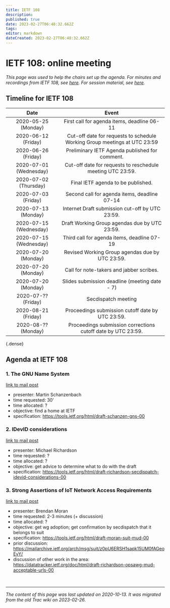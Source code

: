 ```yaml
---
title: IETF 108
description: 
published: true
date: 2023-02-27T06:48:32.662Z
tags: 
editor: markdown
dateCreated: 2023-02-27T06:48:32.662Z
---
```


# IETF 108: online meeting

*This page was used to help the chairs set up the agenda. For minutes and recordings from IETF 108, see [here](https://datatracker.ietf.org/meeting/108/materials/minutes-108-secdispatch-05). For session material, see [here](https://datatracker.ietf.org/meeting/108/session/secdispatch).* 

## Timeline for IETF 108

|           Date           |                                    Event                                     |
|:------------------------:|:----------------------------------------------------------------------------:|
|  2020-05-25 (Monday)     |  First call for agenda items, deadline 06-11                                 |
|  2020-06-12 (Friday)     |  Cut-off date for requests to schedule Working Group meetings at UTC 23:59   |
|  2020-06-26 (Friday)     |  Preliminary IETF Agenda published for comment.                              |
|  2020-07-01 (Wednesday)  |  Cut-off date for requests to reschedule meeting UTC 23:59.                  |
|   2020-07-02 (Thursday)  |  Final IETF agenda to be published.                                          |
|  2020-07-03 (Friday)     |  Second call for agenda items, deadline 07-14                                |
|  2020-07-13 (Monday)     |  Internet Draft submission cut-off by UTC 23:59.                             |
|  2020-07-15 (Wednesday)  |  Draft Working Group agendas due by UTC 23:59.                               |
|  2020-07-15 (Wednesday)  |  Third call for agenda items, deadline 07-19                                 |
|  2020-07-20 (Monday)     |  Revised Working Group agendas due by UTC 23:59.                             |
|  2020-07-20 (Monday)     | Call for note-takers and jabber scribes.                                     |
|  2020-07-20 (Monday)     |  Slides submission deadline (meeting date - 7)                               |
|  2020-07-?? (Friday)     |  Secdispatch meeting                                                         |
|  2020-08-21 (Friday)     |  Proceedings submission cutoff date by UTC 23:59.                            |
|  2020-08-?? (Monday)     |  Proceedings submission corrections cutoff date by UTC 23:59.                |
{.dense}

## Agenda at IETF 108
### 1. The GNU Name System

[link to mail post](https://mailarchive.ietf.org/arch/msg/secdispatch/Kj8zXoQssiFLp8bM5l5n1OtXt7s/)

  -  presenter: Martin Schanzenbach
  -  time requested: 30'
  -  time allocated: ?
  -  objective: find a home at IETF
  -  specification: https://tools.ietf.org/html/draft-schanzen-gns-00 

### 2. IDevID considerations

[link to mail post](https://mailarchive.ietf.org/arch/msg/secdispatch/Hqe1lHG2wnW_9NxJLazEYbmGYN0/)

 -   presenter: Michael Richardson
 -   time requested: ?
 -   time allocated: ?
 -   objective: get advice to determine what to do with the draft
 -   specification: https://tools.ietf.org/html/draft-richardson-secdispatch-idevid-considerations-00 

### 3. Strong Assertions of IoT Network Access Requirements

[link to mail post](https://mailarchive.ietf.org/arch/msg/secdispatch/yAeSgixbBM-cBr-he1T20C4nlbE/)

 -   presenter: Brendan Moran
 -   time requested: 2-3 minutes (+ discussion)
 -   time allocated: ?
 -   objective: get wg adoption; get confirmation by secdispatch that it belongs to suit
 -   specification: https://tools.ietf.org/html/draft-moran-suit-mud-00
 -   prior discussion: https://mailarchive.ietf.org/arch/msg/suit/z0pU6ERSH1sapk15UM0fAGeoEvY/
 -   discussion of other work in the area: https://datatracker.ietf.org/doc/html/draft-richardson-opsawg-mud-acceptable-urls-00 
    
    
&nbsp;
&nbsp;
&nbsp;

---

*The content of this page was last updated on 2020-10-13. It was migrated from the old Trac wiki on 2023-02-26.*    